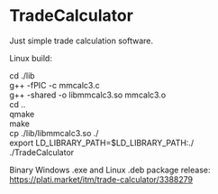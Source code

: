 # TradeCalculator
Just simple trade calculation software.


Linux build:

cd ./lib\
g++ -fPIC -c mmcalc3.c\
g++ -shared -o libmmcalc3.so mmcalc3.o\
cd ..\
qmake\
make\
cp ./lib/libmmcalc3.so ./\
export LD_LIBRARY_PATH=$LD_LIBRARY_PATH:./\
./TradeCalculator

Binary Windows .exe and Linux .deb package release:\
https://plati.market/itm/trade-calculator/3388279
